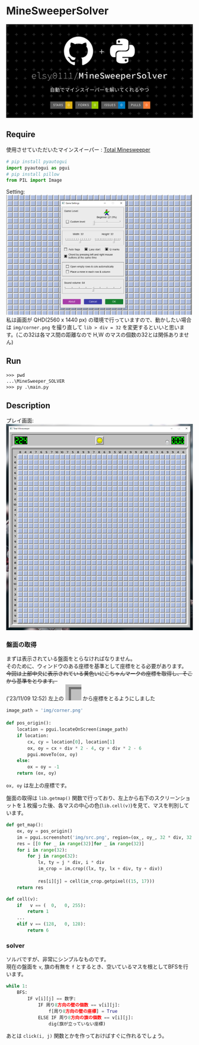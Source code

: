 # MineSweeperSolver  
![OGP](https://github.com/elsy0111/MineSweeperSolver/blob/master/img/number(Not_Using)/MineSweeperSolver.png)  

## Require
使用させていただいたマインスイーパー : [Total Minesweeper](https://www.microsoft.com/store/productId/9P9W03N34992?ocid=pdpshare "from MS Store")
```python
# pip install pyautogui
import pyautogui as pgui
# pip install pillow
from PIL import Image
```
Setting:  
![Setting](https://github.com/elsy0111/MineSweeperSolver/blob/master/img/number(Not_Using)/to_readme_setting.png)  
私は画面が QHD(2560 x 1440 px) の環境で行っていますので、動かしたい場合は `img/corner.png` を撮り直して `lib > div = 32` を変更するといいと思います。(この32は各マス間の距離なので H,W のマスの個数の32とは関係ありません)

## Run
```shell
>>> pwd
...\MineSweeper_SOLVER
>>> py .\main.py
```

## Description
プレイ画面:  
![Screen](https://github.com/elsy0111/MineSweeperSolver/blob/master/img/number(Not_Using)/to_readme.png)

### 盤面の取得  
まずは表示されている盤面をとらなければなりません。  
そのために、ウィンドウのある座標を基準として座標をとる必要があります。  
~~今回は上部中央に表示されている黄色いにこちゃんマークの座標を取得し、そこから基準をとります。~~  
('23/11/09 12:52) 左上の ![lc](https://github.com/elsy0111/MineSweeperSolver/blob/master/img/corner.png) から座標をとるようにしました

```python
image_path = 'img/corner.png'

def pos_origin():
    location = pgui.locateOnScreen(image_path)
    if location:
        cx, cy = location[0], location[1]
        ox, oy = cx + div * 2 - 4, cy + div * 2 - 6 
        pgui.moveTo(ox, oy)
    else:
        ox = oy = -1
    return (ox, oy)
```
`ox, oy` は左上の座標です。

盤面の取得は `lib.getmap()` 関数で行っており、左上から右下のスクリーンショットを１枚撮った後、各マスの中心の色(`lib.cell(v)`)を見て、マスを判別しています。

```python
def get_map():
    ox, oy = pos_origin()
    im = pgui.screenshot('img/src.png', region=(ox_, oy_, 32 * div, 32 * div))
    res = [[0 for _ in range(32)]for _ in range(32)]
    for i in range(32):
        for j in range(32):
            lx, ty = j * div, i * div
            im_crop = im.crop((lx, ty, lx + div, ty + div))
            
            res[i][j] = cell(im_crop.getpixel((15, 17)))
    return res
```

```python
def cell(v):
    if   v == (  0,   0, 255):
        return 1
    ...
    elif v == (128,   0, 128):
        return 6
```

### solver  
ソルバですが、非常にシンプルなものです。  
現在の盤面を `v`, 旗の有無を `f` とするとき、空いているマスを根としてBFSを行います。  
```python
while 1:
    BFS:
        IF v[i][j] == 数字:
            IF 周り8方向の壁の個数 == v[i][j]:
                f[周り8方向の壁の座標] = True
            ELSE IF 周り8方向の旗の個数 == v[i][j]:
                dig(旗が立っていない座標)
```

あとは `click(i, j)` 関数とかを作っておけばすぐに作れるでしょう。

